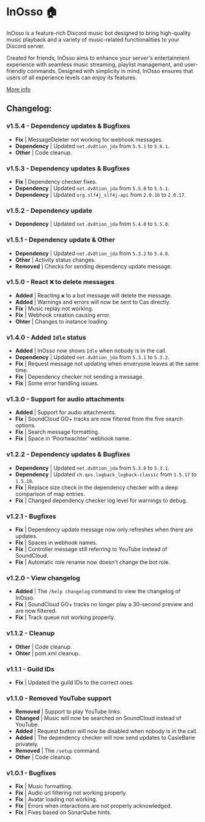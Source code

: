 # InOsso 🏠
InOsso is a feature-rich Discord music bot designed to bring high-quality music playback and a variety of music-related functionalities to your Discord server.

Created for friends, InOsso aims to enhance your server's entertainment experience with seamless music streaming, playlist management, and user-friendly commands. Designed with simplicity in mind, InOsso ensures that users of all experience levels can enjoy its features.

[More info](https://www.casiebarie.dev/discord/inosso/)

## Changelog:
### v1.5.4 - Dependency updates & Bugfixes
- **Fix** | MessageDeleter not working for webhook messages.
- **Dependency** | Updated `net.dv8tion_jda` from `5.5.1` to `5.6.1`.
- **Other** | Code cleanup.

### v1.5.3 - Dependency updates & Bugfixes
- **Fix** | Dependency checker fixes.
- **Dependency** | Updated `net.dv8tion_jda` from `5.5.0` to `5.5.1`.
- **Dependency** | Updated `org.slf4j_slf4j-api` from `2.0.16` to `2.0.17`. 

### v1.5.2 - Dependency update
- **Dependency** | Updated `net.dv8tion_jda` from `5.4.0` to `5.5.0`.

### v1.5.1 - Dependency update & Other
- **Dependency** | Updated `net.dv8tion_jda` from `5.3.2` to `5.4.0`.
- **Other** | Activity status changes.
- **Removed** | Checks for sending dependency update message.

### v1.5.0 - React `❌` to delete messages
- **Added** | Reacting `❌` to a bot message will delete the message.
- **Added** | Warnings and errors will now be sent to Cas directly.
- **Fix** | Music replay not working.
- **Fix** | Webhook creation causing error.
- **Ohter** | Changes to instance loading.

### v1.4.0 - Added `Idle` status
- **Added** | InOsso now shows `Idle` when nobody is in the call.
- **Dependency** | Updated `net.dv8tion_jda` from `5.3.1` to `5.3.2`.
- **Fix** | Request message not updating when enveryone leaves at the same time.
- **Fix** | Dependency checker not sending a message.
- **Fix** | Some error handling issues.

### v1.3.0 - Support for audio attachments
- **Added** | Support for audio attachments.
- **Fix** | SoundCloud GO+ tracks are now filtered from the five search options.
- **Fix** | Search message formatting.
- **Fix** | Space in 'Poortwachter' webhook name.

### v1.2.2 - Dependency updates & Bugfixes
- **Dependency** | Updated `net.dv8tion_jda` from `5.3.0` to `5.3.1`.
- **Dependency** | Updated `ch.qos.logback_logback-classic` from `1.5.17` to `1.5.18`.
- **Fix** | Replace size check in the dependency checker with a deep comparison of map entries.
- **Fix** | Changed dependency checker log level for warnings to debug.

### v1.2.1 - Bugfixes
- **Fix** | Dependency update message now only refreshes when there are updates.
- **Fix** | Spaces in webhook names.
- **Fix** | Controller message still referring to YouTube instead of SoundCloud.
- **Fix** | Automatic role rename now doesn't change the bot role.

### v1.2.0 - View changelog
- **Added** | The `/help changelog` command to view the changelog of InOsso.
- **Fix** | SoundCloud GO+ tracks no longer play a 30-second preview and are now filtered.
- **Fix** | Track queue not working properly.

### v1.1.2 - Cleanup
- **Other** | Code cleanup.
- **Ohter** | pom.xml cleanup.

### v1.1.1 - Guild IDs
- **Fix** | Updated the guild IDs to the correct ones.

### v1.1.0 - Removed YouTube support
- **Removed** | Support to play YouTube links.
- **Changed** | Music will now be searched on SoundCloud instead of YouTube.
- **Added** | Request button will now be disabled when nobody is in the call.
- **Added** | The dependency checker will now send updates to CasieBarie privately.
- **Removed** | The `/setup` command.
- **Other** | Code cleanup.

### v1.0.1 - Bugfixes
- **Fix** | Music formatting.
- **Fix** | Audio url filtering not working properly.
- **Fix** | Avatar loading not working.
- **Fix** | Errors when interactions are not properly acknowledged.
- **Fix** | Fixes based on SonarQube hints.
